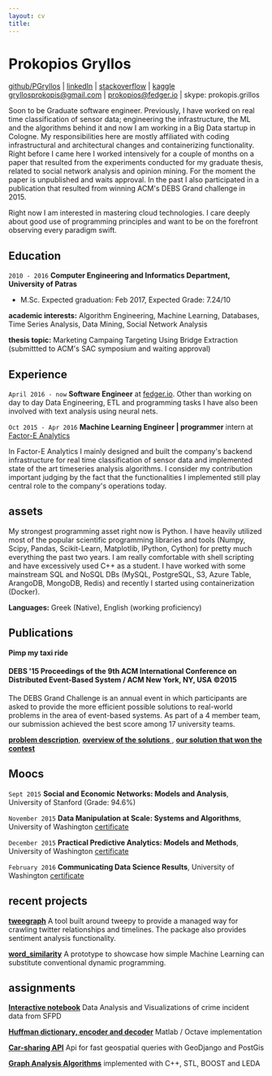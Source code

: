 ```yaml
---
layout: cv
title:
---
```


# Prokopios Gryllos

<div id="webaddress">
<a href="http://www.github.com/PGryllos">github/PGryllos</a>
|  <a href="https://www.linkedin.com/in/pgryllos">linkedIn</a>
|  <a href="http://stackoverflow.com/users/4068678/letsplayyahtzee">stackoverflow</a>
|  <a href="http://www.kaggle.com/pgryllos">kaggle</a>
</div>
<div id="webaddress">
<a href="http://gryllosprokopis@gmail.com">gryllosprokopis@gmail.com</a>
|  <a href="prokopios@fedger.io">prokopios@fedger.io</a>
|  <a> skype: prokopis.grillos </a>
</div>

Soon to be Graduate software engineer. Previously, I have worked on real time classification of sensor data; engineering the infrastructure, the ML and the algorithms behind it and now I am working in a Big Data startup in Cologne. My responsibilities here are mostly affiliated with coding infrastructural and architectural changes and containerizing functionality. Right before I came here I worked intensively for a couple of months on a paper that resulted from the experiments conducted for my graduate thesis, related to social network analysis and opinion mining. For the moment the paper is unpublished and waits approval. In the past I also participated in a publication that resulted from winning ACM's DEBS Grand challenge in 2015.

Right now I am interested in mastering cloud technologies. I care deeply about good use of programming principles and want to be on the forefront observing every paradigm swift. 

## Education

`2010 - 2016`
__Computer Engineering and Informatics Department, University of Patras__

- M.Sc. Expected graduation: Feb 2017, Expected Grade: 7.24/10

__academic interests:__ Algorithm Engineering, Machine Learning, Databases, Time Series Analysis, Data Mining, Social Network Analysis

__thesis topic:__ Marketing Campaing Targeting Using Bridge Extraction (submittted to ACM's SAC symposium and waiting approval)


## Experience

`April 2016 - now`
__Software Engineer__ at [fedger.io](http://fedger.io/).
Other than working on day to day Data Engineering, ETL and programming tasks I have also
been involved with text analysis using neural nets. 

`Oct 2015 - Apr 2016`
__Machine Learning Engineer | programmer__ intern at [Factor-E Analytics](http://www.factor-e.eu)

In Factor-E Analytics I mainly designed and built the company's backend infrastructure for real time classification
of sensor data and implemented state of the art timeseries analysis algorithms. I consider my contribution
important judging by the fact that the functionalities I implemented still play central role to the company's
operations today.


## assets
My strongest programming asset right now is Python. I have heavily utilized most of the popular scientific
programming libraries and tools (Numpy, Scipy, Pandas, Scikit-Learn, Matplotlib, IPython, Cython) for pretty much everything
the past two years. I am really comfortable with shell scripting and have excessively used C++ as a student. I have
worked with some mainstream SQL and NoSQL DBs (MySQL, PostgreSQL, S3, Azure Table, ArangoDB, MongoDB, Redis) and recently
I started using containerization (Docker).

__Languages:__ Greek (Native), English (working proficiency)

## Publications

__Pimp my taxi ride__

#### DEBS '15 Proceedings of the 9th ACM International Conference on Distributed Event-Based System / ACM New York, NY, USA ©2015

The DEBS Grand Challenge is an annual event in which participants are asked to provide the
more efficient possible solutions to real-world problems in the area of event-based systems. As part of a 4 member team, our submission achieved the best score among 17 university teams.

[__problem description__](http://www.debs2015.org/call-grand-challenge.html), [__overview of the solutions__ ](http://dblp.uni-trier.de/db/conf/debs/debs2015.html),
[__our solution that won the contest__](http://acropolis.cs.vu.nl/~spyros/www/papers/Pimp%20my%20Taxi%20Ride.pdf)


## Moocs

`Sept 2015`
__Social and Economic Networks: Models and Analysis__, University of Stanford (Grade: 94.6%)

`November 2015`
__Data Manipulation at Scale: Systems and Algorithms__, University of Washington [certificate](https://www.coursera.org/account/accomplishments/certificate/73PW8J6MBAJH)

`December 2015`
__Practical Predictive Analytics: Models and Methods__, University of Washington [certificate](https://www.coursera.org/account/accomplishments/certificate/P6J2AWFD5HCD)

`February 2016`
__Communicating Data Science Results__, University of Washington [certificate](https://www.coursera.org/account/accomplishments/verify/GCXCRMC2TD95)





## recent projects

[__tweegraph__](https://github.com/PGryllos/tweegraph) A tool built around tweepy to provide a managed way for crawling twitter relationships and timelines. The package also provides sentiment analysis functionality.

[__word_similarity__](https://github.com/PGryllos/word_similarity) A prototype to showcase how simple Machine Learning can substitute conventional dynamic programming.



## assignments

[__Interactive notebook__](https://github.com/PGryllos/SanFranciscoCrimeAnalysis/blob/master/report.ipynb) Data Analysis and Visualizations of crime incident data from SFPD

[__Huffman dictionary, encoder and decoder__](https://github.com/PGryllos/nhuff) Matlab / Octave implementation

[__Car-sharing API__](https://github.com/PGryllos/car_api) Api for fast geospatial queries with GeoDjango and PostGis 

[__Graph Analysis Algorithms__](https://github.com/PGryllos/kruskal_strong_comp) implemented with C++, STL, BOOST and LEDA



<!-- ### Footer

Last updated: May 2013 -->


